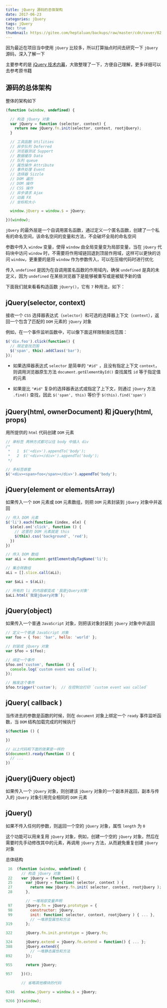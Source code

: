 ```yaml
---
title: jQuery 源码的总体架构
date: 2017-06-23
categories: jQuery
tags: jQuery
toc: true
thumbnail: https://gitee.com/heptaluan/backups/raw/master/cdn/cover/02.jpg
---
```


因为最近在项目当中使用 `jQuery` 比较多，所以打算抽点时间去研究一下 `jQuery` 源码，深入了解一下

主要参考的是 [jQuery 技术内幕](https://book.douban.com/subject/25823709/)，大致整理了一下，方便自己理解，更多详细可以去参考原书籍

<!--more-->

## 源码的总体架构

整体的架构如下

```js
(function (window, undefined) {

  // 构造 jQuery 对象
  var jQuery = function (selector, context) {
    return new jQuery.fn.init(selector, context, rootjQuery);
  }

  // 工具函数 Utilities
  // 异步队列 Deferred
  // 浏览器测试 Support
  // 数据缓存 Data
  // 队列 queue
  // 属性操作 Attribute
  // 事件处理 Event
  // 选择器 Sizzle
  // DOM 遍历
  // DOM 操作
  // CSS 操作
  // 异步请求 Ajax
  // 动画 FX
  // 坐标和大小

  window.jQuery = window.$ = jQuery;

})(window);
```

`jQuery` 的最外层是一个自调用匿名函数，通过定义一个匿名函数，创建了一个私有的命名空间，该命名空间的变量和方法，不会破坏全局的命名空间

参数中传入 `window` 变量，使得 `window` 由全局变量变为局部变量，当在 `jQuery` 代码块中访问 `window` 时，不需要将作用域链回退到顶层作用域，这样可以更快的访问 `window`，更重要的是将 `window` 作为参数传入，可以在压缩代码时进行优化

传入 `undefined` 是因为在自调用匿名函数的作用域内，确保 `undefined` 是真的未定义，因为 `undefined` 在某些浏览器下是能够被重写或是被赋予新的值

下面我们就来看看构造函数 `jQuery()`，它有 `7` 种用法，如下：

## jQuery(selector, context)

接收一个 `CSS` 选择器表达式（`selector`）和可选的选择器上下文（`context`），返回一个包含了匹配的 `DOM` 元素的 `jQuery` 对象

例如，在一个事件监听函数中，可以像下面这样限制查找范围：

```js
$('div.foo').click(function() {
  // 限定查找范围
  $('span', this).addClass('bar');
});
```

* 如果选择器表达式 `selector` 是简单的 `"#id"` ，且没有指定上下文 `context`，则调用浏览器原生方法 `document.getElementById()` 查找属性 `id` 等于指定值的元素

* 如果是比 `"#id"` 复杂的选择器表达式或指定了上下文，则通过 `jQuery` 方法 `.find()` 查找，因此 `$('span', this)` 等价于 `$(this).find('span')`



## jQuery(html, ownerDocument) 和 jQuery(html, props)

用所提供的 `html` 代码创建 `DOM` 元素

```js
// 单标签 两种方式都可以往 body 中插入 div
/*   
 *   1  $('<div>').appendTo('body');
 *   2  $('<div></div>').appendTo('body');  
 */

// 多标签嵌套
$('<div><span>foo</span></div>').appendTo('body');
```

## jQuery(element or elementsArray)

如果传入一个 `DOM` 元素或 `DOM` 元素数组，则把 `DOM` 元素封装到 `jQuery` 对象中并返回

```js
// 传入 DOM 元素
$('li').each(function (index, ele) {
  $(ele).on('click', function () {
    // 这里的 DOM 元素就是 this
    $(this).css('background', 'red');
  })
})

// 传入 DOM 数组
var aLi = document.getElementsByTagName('li');

// 集合转数组
aLi = [].slice.call(aLi);

var $aLi = $(aLi);

// 所有的 li 的内容都变成 '我是jQuery对象'
$aLi.html(`我是jQuery对象`);
```

## jQuery(object)

如果传入一个普通 `JavaScript` 对象，则把该对象封装到 `jQuery` 对象中并返回

```js
// 定义一个普通 JavaScript 对象
var foo = { foo: 'bar', hello: 'world' };

// 封装成 jQuery 对象
var $foo = $(foo);

// 绑定一个事件
$foo.on('custom', function () {
  console.log(`custom event was called`);
});

// 触发这个事件
$foo.trigger('custom');  // 在控制台打印 `custom event was called`
```

## jQuery( callback )

当传进去的参数是函数的时候，则在 `document` 对象上绑定一个 `ready` 事件监听函数，当 `DOM` 结构加载完成的时候执行

```js
$(function () {

})

// 以上代码和下面的效果是一样的
$(document).ready(function () {
  // ...
})
```


## jQuery(jQuery object) 

如果传入一个 `jQuery` 对象，则创建该 `jQuery` 对象的一个副本并返回，副本与传入的 `jQuery` 对象引用完全相同的 `DOM` 元素



## jQuery() 

如果不传入任何的参数，则返回一个空的 `jQuery` 对象，属性 `length` 为 `0`

这个功能可以用来复用 `jQuery` 对象，例如，创建一个空的 `jQuery` 对象，然后在需要时先手动修改其中的元素，再调用 `jQuery` 方法，从而避免重复创建 `jQuery` 对象


 总体结构

```js
 16  (function (window, undefined) {
       // 构造 jQuery 对象
 22    var jQuery = (function() {
 25      var jQuery = function( selector, context ) {
 27        return new jQuery.fn.init( selector, context, rootjQuery );
 28      },

         // 一堆局部变量声明
 97      jQuery.fn = jQuery.prototype = {
 98        constructor: jQuery,
 99        init: function( selector, context, rootjQuery ) { ... },
           // 一堆原型属性和方法
319      };

322      jQuery.fn.init.prototype = jQuery.fn;

324      jQuery.extend = jQuery.fn.extend = function() { ... };
388      jQuery.extend({
           // 一堆静态属性和方法
892      });

955      return jQuery;

957    })();
        
       // 省略其他模块的代码

9246   window.jQuery = window.$ = jQuery;

9266 })(window);
```
